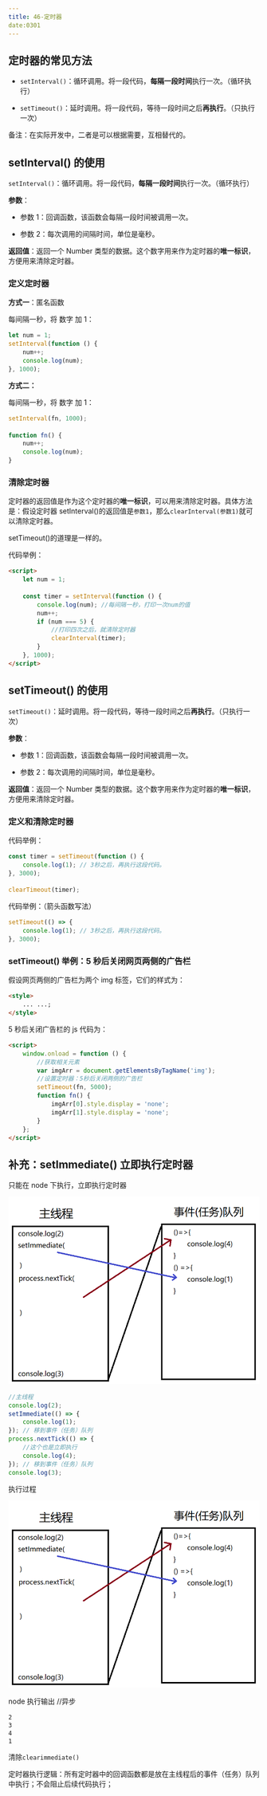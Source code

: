 ```yaml
---
title: 46-定时器
date:0301
---
```


## 定时器的常见方法

- `setInterval()`：循环调用。将一段代码，**每隔一段时间**执行一次。（循环执行）

- `setTimeout()`：延时调用。将一段代码，等待一段时间之后**再执行**。（只执行一次）

备注：在实际开发中，二者是可以根据需要，互相替代的。

## setInterval() 的使用

`setInterval()`：循环调用。将一段代码，**每隔一段时间**执行一次。（循环执行）

**参数**：

- 参数 1：回调函数，该函数会每隔一段时间被调用一次。

- 参数 2：每次调用的间隔时间，单位是毫秒。

**返回值**：返回一个 Number 类型的数据。这个数字用来作为定时器的**唯一标识**，方便用来清除定时器。

### 定义定时器

**方式一**：匿名函数

每间隔一秒，将 数字 加 1：

```javascript
let num = 1;
setInterval(function () {
	num++;
	console.log(num);
}, 1000);
```

**方式二：**

每间隔一秒，将 数字 加 1：

```javascript
setInterval(fn, 1000);

function fn() {
	num++;
	console.log(num);
}
```

### 清除定时器

定时器的返回值是作为这个定时器的**唯一标识**，可以用来清除定时器。具体方法是：假设定时器 setInterval()的返回值是`参数1`，那么`clearInterval(参数1)`就可以清除定时器。

setTimeout()的道理是一样的。

代码举例：

```html
<script>
	let num = 1;

	const timer = setInterval(function () {
		console.log(num); //每间隔一秒，打印一次num的值
		num++;
		if (num === 5) {
			//打印四次之后，就清除定时器
			clearInterval(timer);
		}
	}, 1000);
</script>
```

## setTimeout() 的使用

`setTimeout()`：延时调用。将一段代码，等待一段时间之后**再执行**。（只执行一次）

**参数**：

- 参数 1：回调函数，该函数会每隔一段时间被调用一次。

- 参数 2：每次调用的间隔时间，单位是毫秒。

**返回值**：返回一个 Number 类型的数据。这个数字用来作为定时器的**唯一标识**，方便用来清除定时器。

### 定义和清除定时器

代码举例：

```javascript
const timer = setTimeout(function () {
	console.log(1); // 3秒之后，再执行这段代码。
}, 3000);

clearTimeout(timer);
```

代码举例：（箭头函数写法）

```javascript
setTimeout(() => {
	console.log(1); // 3秒之后，再执行这段代码。
}, 3000);
```

### setTimeout() 举例：5 秒后关闭网页两侧的广告栏

假设网页两侧的广告栏为两个 img 标签，它们的样式为：

```html
<style>
	... ...;
</style>
```

5 秒后关闭广告栏的 js 代码为：

```html
<script>
	window.onload = function () {
		//获取相关元素
		var imgArr = document.getElementsByTagName('img');
		//设置定时器：5秒后关闭两侧的广告栏
		setTimeout(fn, 5000);
		function fn() {
			imgArr[0].style.display = 'none';
			imgArr[1].style.display = 'none';
		}
	};
</script>
```

## 补充：setImmediate() 立即执行定时器

只能在 node 下执行，立即执行定时器

![image-20230301173626064](https://raw.githubusercontent.com/zhanghaooss/clouding/master/img/image-20230301173626064.png)

```js
//主线程
console.log(2);
setImmediate(() => {
	console.log(1);
}); // 移到事件（任务）队列
process.nextTick(() => {
	//这个也是立即执行
	console.log(4);
}); // 移到事件（任务）队列
console.log(3);
```

执行过程

![image-20230301173626064](https://raw.githubusercontent.com/zhanghaooss/clouding/master/img/image-20230301173626064.png)

node 执行输出 //异步

```
2
3
4
1
```

清除`clearimmediate()`

定时器执行逻辑：所有定时器中的回调函数都是放在主线程后的事件（任务）队列中执行；不会阻止后续代码执行；
